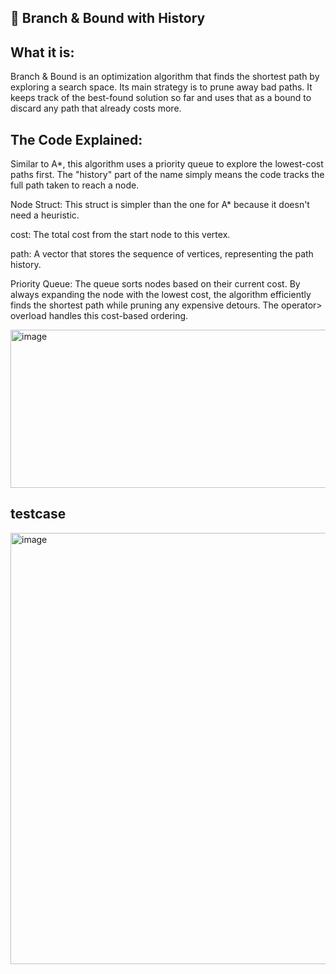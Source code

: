 🌲 Branch & Bound with History
-

What it is:
-
Branch & Bound is an optimization algorithm that finds the shortest path by exploring a search space. Its main strategy is to prune away bad paths. It keeps track of the best-found solution so far and uses that as a bound to discard any path that already costs more.

The Code Explained:
-

Similar to A*, this algorithm uses a priority queue to explore the lowest-cost paths first. The "history" part of the name simply means the code tracks the full path taken to reach a node.

Node Struct: This struct is simpler than the one for A* because it doesn't need a heuristic.

cost: The total cost from the start node to this vertex.

path: A vector that stores the sequence of vertices, representing the path history.

Priority Queue: The queue sorts nodes based on their current cost. By always expanding the node with the lowest cost, the algorithm efficiently finds the shortest path while pruning any expensive detours. The operator> overload handles this cost-based ordering.

<img width="513" height="253" alt="image" src="https://github.com/user-attachments/assets/f88eab3f-3e2e-49b0-ab3f-6b655f572bf8" />


testcase
-

<img width="788" height="690" alt="image" src="https://github.com/user-attachments/assets/9051fd7c-426b-4b66-b5fb-594e3a7e0c21" />
